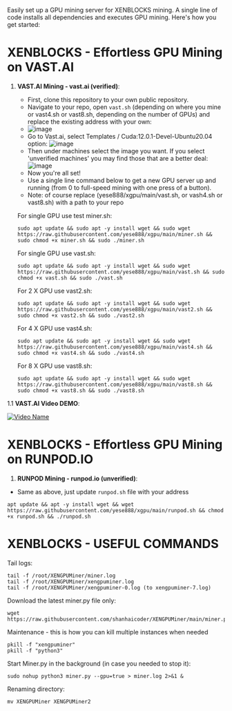 Easily set up a GPU mining server for XENBLOCKS mining. A single line of code installs all dependencies and executes GPU mining. Here's how you get started:

# XENBLOCKS - Effortless GPU Mining on VAST.AI
1. **VAST.AI Mining - vast.ai (verified)**:
   - First, clone this repository to your own public repository.
   - Navigate to your repo, open `vast.sh` (depending on where you mine or vast4.sh or vast8.sh, depending on the number of GPUs) and replace the existing address with your own:
   - ![image](https://github.com/JozefJarosciak/xgpu/assets/3492464/5ddc43df-4e40-44b9-9aa9-4584e2e1b724)
   - Go to Vast.ai, select Templates / Cuda:12.0.1-Devel-Ubuntu20.04 option:
      ![image](https://github.com/JozefJarosciak/xgpu/assets/3492464/cf8fb6fa-3747-4777-aafc-5d025f4f12ce)
   - Then under machines select the image you want. If you select 'unverified machines' you may find those that are a better deal:
      ![image](https://github.com/JozefJarosciak/xgpu/assets/3492464/1d7a937c-8f64-453b-8ff1-b8b169f427df)
   - Now you're all set!
   - Use a single line command below to get a new GPU server up and running (from 0 to full-speed mining with one press of a button).
   - Note: of course replace (yese888/xgpu/main/vast.sh, or vash4.sh or vast8.sh) with a path to your repo


   For single GPU use test miner.sh:
      ```
      sudo apt update && sudo apt -y install wget && sudo wget https://raw.githubusercontent.com/yese888/xgpu/main/miner.sh && sudo chmod +x miner.sh && sudo ./miner.sh
      ```

   For single GPU use vast.sh:
      ```
   sudo apt update && sudo apt -y install wget && sudo wget https://raw.githubusercontent.com/yese888/xgpu/main/vast.sh && sudo chmod +x vast.sh && sudo ./vast.sh
      ```

   For 2 X GPU use vast2.sh:
   ```
   sudo apt update && sudo apt -y install wget && sudo wget https://raw.githubusercontent.com/yese888/xgpu/main/vast2.sh && sudo chmod +x vast2.sh && sudo ./vast2.sh
      ```


   For 4 X GPU use vast4.sh:
   ```
   sudo apt update && sudo apt -y install wget && sudo wget https://raw.githubusercontent.com/yese888/xgpu/main/vast4.sh && sudo chmod +x vast4.sh && sudo ./vast4.sh
      ```
      For 8 X GPU use vast8.sh:
   ```
   sudo apt update && sudo apt -y install wget && sudo wget https://raw.githubusercontent.com/yese888/xgpu/main/vast8.sh && sudo chmod +x vast8.sh && sudo ./vast8.sh
   ```

1.1 **VAST.AI Video DEMO**:
   
[![Video Name](http://img.youtube.com/vi/gCqFkxDgpMQ/0.jpg)](http://www.youtube.com/watch?v=gCqFkxDgpMQ "Video Name")

   
# XENBLOCKS - Effortless GPU Mining on RUNPOD.IO
1. **RUNPOD Mining - runpod.io (unverified)**:
  - Same as above, just update `runpod.sh` file with your address
   ```
   apt update && apt -y install wget && wget https://raw.githubusercontent.com/yese888/xgpu/main/runpod.sh && chmod +x runpod.sh && ./runpod.sh
   ```


# XENBLOCKS - USEFUL COMMANDS 

Tail logs:
```
tail -f /root/XENGPUMiner/miner.log
tail -f /root/XENGPUMiner/xengpuminer.log
tail -f /root/XENGPUMiner/xengpuminer-0.log (to xengpuminer-7.log)
```

Download the latest miner.py file only:
```
wget https://raw.githubusercontent.com/shanhaicoder/XENGPUMiner/main/miner.py
```

Maintenance - this is how you can kill multiple instances when needed
```
pkill -f "xengpuminer"
pkill -f "python3"
```

Start Miner.py in the background (in case you needed to stop it):
```
sudo nohup python3 miner.py --gpu=true > miner.log 2>&1 &
```

Renaming directory:
```
mv XENGPUMiner XENGPUMiner2
```
